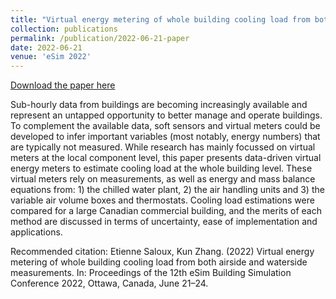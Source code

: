```yaml
---
title: "Virtual energy metering of whole building cooling load from both airside and waterside measurements"
collection: publications
permalink: /publication/2022-06-21-paper
date: 2022-06-21
venue: 'eSim 2022'
---
```

[Download the paper here](https://publications.ibpsa.org/proceedings/esim/2022/papers/esim2022_220.pdf)

Sub-hourly data from buildings are becoming increasingly available and represent an untapped opportunity to better manage and operate buildings. To complement the available data, soft sensors and virtual meters could be developed to infer important variables (most notably, energy numbers) that are typically not measured. While research has mainly focussed on virtual meters at the local component level, this paper presents data-driven virtual energy meters to estimate cooling load at the whole building level. These virtual meters rely on measurements, as well as energy and mass balance equations from: 1) the chilled water plant, 2) the air handling units and 3) the variable air volume boxes and thermostats. Cooling load estimations were compared for a large Canadian commercial building, and the merits of each method are discussed in terms of uncertainty, ease of implementation and applications.

Recommended citation: Etienne Saloux, Kun Zhang. (2022) Virtual energy metering of whole building cooling load from both airside and waterside measurements. In: Proceedings of the 12th eSim Building Simulation Conference 2022, Ottawa, Canada, June 21–24.
